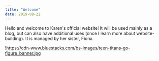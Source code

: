 ```yaml
---
title: "Welcome"
date: 2019-08-22
---
```


Hello and welcome to Karen's official website! It will be used mainly as a blog, but can also have additional uses (once I learn more about website-building). It is managed by her sister, Fiona.

!https://cdn-www.bluestacks.com/bs-images/teen-titans-go-figure_banner.jpg
